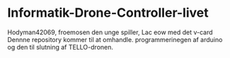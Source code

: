 # Informatik-Drone-Controller-livet
Hodyman42069, froemosen den unge spiller, Lac eow med det v-card
Dennne repository kommer til at omhandle. programmerinegen af arduino og den til slutning af TELLO-dronen.
